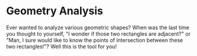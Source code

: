 # Geometry Analysis

Ever wanted to analyze various geometric shapes? When was the last time you thought to yourself, "I wonder if those two rectangles are adjacent?" or "Man, I sure would like to know the points of intersection between these two rectangles!"? Well this is the tool for you!


